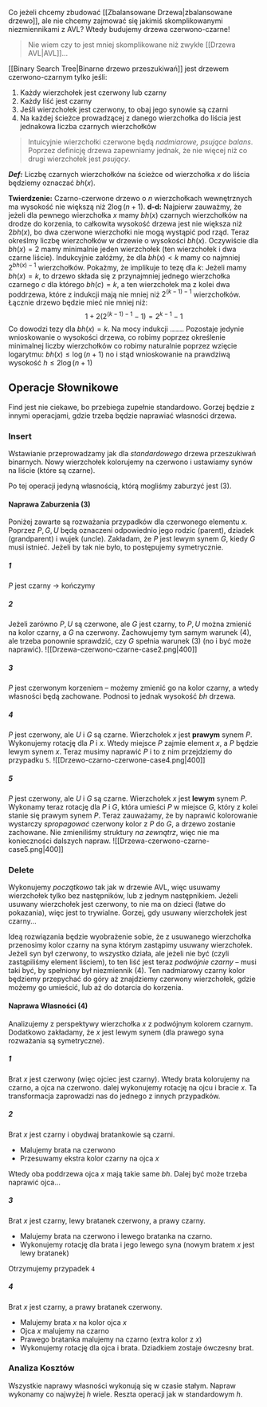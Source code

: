 Co jeżeli chcemy zbudować [[Zbalansowane Drzewa|zbalansowane drzewo]], ale nie chcemy zajmować się jakimiś skomplikowanymi niezmiennikami z AVL?
Wtedy budujemy drzewa czerwono-czarne!

> Nie wiem czy to jest mniej skomplikowane niż zwykłe [[Drzewa AVL|AVL]]...

[[Binary Search Tree|Binarne drzewo przeszukiwań]] jest drzewem czerwono-czarnym tylko jeśli:

1. Każdy wierzchołek jest czerwony lub czarny
2. Każdy liść jest czarny
3. Jeśli wierzchołek jest czerwony, to obaj jego synowie są czarni
4. Na każdej ścieżce prowadzącej z danego wierzchołka do liścia jest jednakowa liczba czarnych wierzchołków

> Intuicyjnie wierzchołki czerwone będą *nadmiarowe, psujące balans*. Poprzez definicję drzewa zapewniamy jednak, że nie więcej niż co drugi wierzchołek jest *psujący*.

***Def:***
Liczbę czarnych wierzchołków na ścieżce od wierzchołka $x$ do liścia będziemy oznaczać $bh(x)$.

**Twierdzenie:**
Czarno-czerwone drzewo o $n$ wierzchołkach wewnętrznych ma wysokość nie większą niż $2\log(n+1)$.
**d-d:**
Najpierw zauważmy, że jeżeli dla pewnego wierzchołka $x$ mamy $bh(x)$ czarnych wierzchołków na drodze do korzenia, to całkowita wysokość drzewa jest nie większa niż $2bh(x)$, bo dwa czerwone wierzchołki nie mogą wystąpić pod rząd.
Teraz określmy liczbę wierzchołków w drzewie o wysokości $bh(x)$. Oczywiście dla $bh(x) = 2$ mamy minimalnie jeden wierzchołek (ten wierzchołek i dwa czarne liście). Indukcyjnie załóżmy, że dla $bh(x) < k$ mamy co najmniej $2^{bh(x) - 1}$ wierzchołków.
Pokażmy, że implikuje to tezę dla $k$:
Jeżeli mamy $bh(x) = k$, to drzewo składa się z przynajmniej  jednego wierzchołka czarnego $c$ dla którego $bh(c) = k$, a ten wierzchołek ma z kolei dwa poddrzewa, które z indukcji mają nie mniej niż $2^{(k-1) - 1}$ wierzchołków. Łącznie drzewo będzie mieć nie mniej niż:
$$
1 + 2(2^{(k-1) - 1} - 1) = 2^{k - 1} - 1
$$
Co dowodzi tezy dla $bh(x) = k$. Na mocy indukcji .......
Pozostaje jedynie wnioskowanie o wysokości drzewa, co robimy poprzez określenie minimalnej liczby wierzchołków co robimy naturalnie poprzez wzięcie logarytmu: $bh(x) \le \log(n + 1)$ no i stąd wnioskowanie na prawdziwą wysokość $h \le 2 \log(n+1)$

## Operacje Słownikowe

Find jest nie ciekawe, bo przebiega zupełnie standardowo.
Gorzej będzie z innymi operacjami, gdzie trzeba będzie naprawiać własności drzewa.

### Insert

Wstawianie przeprowadzamy jak dla *standardowego* drzewa przeszukiwań binarnych. Nowy wierzchołek kolorujemy na czerwono i ustawiamy synów na liście (które są czarne).

Po tej operacji jedyną własnością, którą mogliśmy zaburzyć jest $(3)$.

#### Naprawa Zaburzenia (3)

Poniżej zawarte są rozważania przypadków dla czerwonego elementu $x$. Poprzez $P,G,U$ będą oznaczeni odpowiednio jego rodzic (parent), dziadek (grandparent) i wujek (uncle).
Zakładam, że $P$ jest lewym synem $G$, kiedy $G$ musi istnieć. Jeżeli by tak nie było, to postępujemy symetrycznie.

##### 1

$P$ jest czarny -> kończymy

##### 2

Jeżeli zarówno $P,U$ są czerwone, ale $G$ jest czarny, to $P,U$ można zmienić na kolor czarny, a $G$ na czerwony. Zachowujemy tym samym warunek $(4)$, ale trzeba ponownie sprawdzić, czy $G$ spełnia warunek $(3)$ (no i być może naprawić).
![[Drzewa-czerwono-czarne-case2.png|400]]

##### 3

$P$ jest czerwonym korzeniem – możemy zmienić go na kolor czarny, a wtedy własności będą zachowane. Podnosi to jednak wysokość $bh$ drzewa.

##### 4

$P$ jest czerwony, ale $U$ i $G$ są czarne. Wierzchołek $x$ jest **prawym** synem $P$.
Wykonujemy rotację dla $P$ i $x$. Wtedy miejsce $P$ zajmie element $x$, a $P$ będzie lewym synem $x$.
Teraz musimy naprawić $P$ i to z nim przejdziemy do przypadku `5`.
![[Drzewo-czarno-czerwone-case4.png|400]]

##### 5

$P$ jest czerwony, ale $U$ i $G$ są czarne. Wierzchołek $x$ jest **lewym** synem $P$.
Wykonamy teraz rotację dla $P$ i $G$, która umieści $P$ w miejsce $G$, który z kolei stanie się prawym synem $P$.
Teraz zauważamy, że by naprawić kolorowanie wystarczy *spropagować* czerwony kolor z $P$ do $G$, a drzewo zostanie zachowane. Nie zmieniliśmy struktury *na zewnątrz*, więc nie ma konieczności dalszych napraw.
![[Drzewa-czerwono-czarne-case5.png|400]]

### Delete

Wykonujemy *początkowo* tak jak w drzewie AVL, więc usuwamy wierzchołek tylko bez następników, lub z jednym następnikiem. Jeżeli usuwany wierzchołek jest czerwony, to nie ma on dzieci (łatwe do pokazania), więc jest to trywialne.
Gorzej, gdy usuwany wierzchołek jest czarny...

Ideą rozwiązania będzie wyobrażenie sobie, że z usuwanego wierzchołka przenosimy kolor czarny na syna którym zastąpimy usuwany wierzchołek. Jeżeli syn był czerwony, to wszystko działa, ale jeżeli nie być (czyli zastąpiliśmy element liściem), to ten liść jest teraz *podwójnie czarny* – musi taki być, by spełniony był niezmiennik $(4)$.
Ten nadmiarowy czarny kolor będziemy przepychać do góry aż znajdziemy czerwony wierzchołek, gdzie możemy go umieścić, lub aż do dotarcia do korzenia.

#### Naprawa Własności (4)

Analizujemy z perspektywy wierzchołka $x$ z podwójnym kolorem czarnym. Dodatkowo zakładamy, że $x$ jest lewym synem (dla prawego syna rozważania są symetryczne).

##### 1

Brat $x$ jest czerwony (więc ojciec jest czarny).
Wtedy brata kolorujemy na czarno, a ojca na czerwono.
dalej wykonujemy rotację na ojcu i bracie $x$. Ta transformacja zaprowadzi nas do jednego z innych przypadków.

##### 2

Brat $x$ jest czarny i obydwaj bratankowie są czarni.

- Malujemy brata na czerwono
- Przesuwamy ekstra kolor czarny na ojca $x$

Wtedy oba poddrzewa ojca $x$ mają takie same $bh$. Dalej być może trzeba naprawić ojca...

##### 3

Brat $x$ jest czarny, lewy bratanek czerwony, a prawy czarny.

- Malujemy brata na czerwono i lewego bratanka na czarno. 
- Wykonujemy rotację dla brata i jego lewego syna (nowym bratem $x$ jest lewy bratanek)

Otrzymujemy przypadek `4`

##### 4

Brat $x$ jest czarny, a prawy bratanek czerwony.

- Malujemy brata $x$ na kolor ojca $x$
- Ojca $x$ malujemy na czarno
- Prawego bratanka malujemy na czarno (extra kolor z $x$)
- Wykonujemy rotację dla ojca i brata. Dziadkiem zostaje ówczesny brat.


### Analiza Kosztów

Wszystkie naprawy własności wykonują się w czasie stałym. Napraw wykonamy co najwyżej $h$ wiele. Reszta operacji jak w standardowym $h$.
